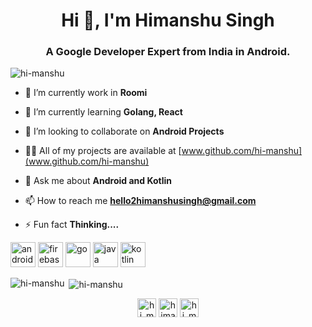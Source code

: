 <h1 align="center">Hi 👋, I'm Himanshu Singh</h1>
<h3 align="center">A Google Developer Expert from India in Android.</h3>

<p align="left"> <img src="https://komarev.com/ghpvc/?username=hi-manshu" alt="hi-manshu" /> </p>

- 🔭 I’m currently work in **Roomi**

- 🌱 I’m currently learning **Golang, React**

- 👯 I’m looking to collaborate on **Android Projects**

- 👨‍💻 All of my projects are available at [www.github.com/hi-manshu](www.github.com/hi-manshu)

- 💬 Ask me about **Android and Kotlin**

- 📫 How to reach me **hello2himanshusingh@gmail.com**

- ⚡ Fun fact **Thinking....**

<p align="left"><img src="https://devicons.github.io/devicon/devicon.git/icons/android/android-original-wordmark.svg" alt="android" width="40" height="40"/> <img src="https://www.vectorlogo.zone/logos/firebase/firebase-icon.svg" alt="firebase" width="40" height="40"/> <img src="https://devicons.github.io/devicon/devicon.git/icons/go/go-original.svg" alt="go" width="40" height="40"/> <img src="https://devicons.github.io/devicon/devicon.git/icons/java/java-original-wordmark.svg" alt="java" width="40" height="40"/> <img src="https://www.vectorlogo.zone/logos/kotlinlang/kotlinlang-icon.svg" alt="kotlin" width="40" height="40"/></p>

<p><img align="left" src="https://github-readme-stats.vercel.app/api/top-langs/?username=hi-manshu&layout=compact" alt="hi-manshu" /></p>

<p>&nbsp;<img align="center" src="https://github-readme-stats.vercel.app/api?username=hi-manshu&show_icons=true" alt="hi-manshu" /></p>

<p align="center">
<a href="https://twitter.com/hi_man_shoe" target="blank"><img align="center" src="https://cdn.jsdelivr.net/npm/simple-icons@3.0.1/icons/twitter.svg" alt="hi_man_shoe" height="30" width="30" /></a>
<a href="https://linkedin.com/in/himanshoe-singh" target="blank"><img align="center" src="https://cdn.jsdelivr.net/npm/simple-icons@3.0.1/icons/linkedin.svg" alt="himanshoe-singh" height="30" width="30" /></a>
<a href="https://instagram.com/hi_man_shoe" target="blank"><img align="center" src="https://cdn.jsdelivr.net/npm/simple-icons@3.0.1/icons/instagram.svg" alt="hi_man_shoe" height="30" width="30" /></a>
</p>
